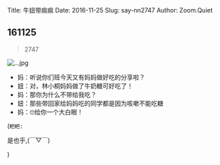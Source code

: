 Title: 牛妞带痲痲
Date: 2016-11-25
Slug: say-nn2747
Author: Zoom.Quiet


## 161125
> 2747

![...jpg](http://momoko.zoomquiet.top/niuniu-albums/nn2016/161125-nn2747.jpeg?imageView2/2/w/360)

- 妈：听说你们班今天又有妈妈做好吃的分享啦？
- 妞：对，林小桐妈妈做了牛奶糖可好吃了！
- 妈：那你为什么不带给我吃？
- 妞：那些带回家给妈妈吃的同学都是因为咳嗽不能吃糖
- 妈：🙄给你一个大白眼！



(`粑粑:` 

是也乎,(￣▽￣)


)
